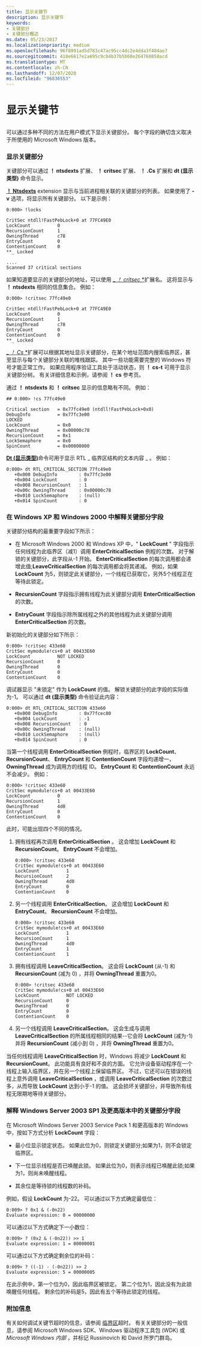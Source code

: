 ```yaml
---
title: 显示关键节
description: 显示关键节
keywords:
- 关键部分
- 关键部分概述
ms.date: 05/23/2017
ms.localizationpriority: medium
ms.openlocfilehash: 96f8991ad5d783c47ac95cc4dc2e4dda3f484ae7
ms.sourcegitcommit: 418e6617e2a695c9cb4b37b5b60e264760858acd
ms.translationtype: MT
ms.contentlocale: zh-CN
ms.lasthandoff: 12/07/2020
ms.locfileid: "96836553"
---
```

# <a name="displaying-a-critical-section"></a>显示关键节


## <span id="ddk_displaying_a_critical_section_dbg"></span><span id="DDK_DISPLAYING_A_CRITICAL_SECTION_DBG"></span>


可以通过多种不同的方法在用户模式下显示关键部分。 每个字段的确切含义取决于所使用的 Microsoft Windows 版本。

### <a name="span-iddisplaying_critical_sectionsspanspan-iddisplaying_critical_sectionsspandisplaying-critical-sections"></a><span id="displaying_critical_sections"></span><span id="DISPLAYING_CRITICAL_SECTIONS"></span>显示关键部分

关键部分可以通过 **！ ntsdexts** 扩展、 **！ critsec** 扩展、 **！ .Cs** 扩展和 **dt (显示类型)** 命令显示。

[**！ Ntsdexts**](-locks---ntsdexts-locks-.md) extension 显示与当前进程相关联的关键部分的列表。 如果使用了 **-v** 选项，将显示所有关键部分。 以下是示例：

```dbgcmd
0:000> !locks

CritSec ntdll!FastPebLock+0 at 77FC49E0
LockCount          0
RecursionCount     1
OwningThread       c78
EntryCount         0
ContentionCount    0
**_ Locked

....
Scanned 37 critical sections
```

如果知道要显示的关键部分的地址，可以使用 [_ *！ critsec* *](-critsec.md)扩展名。 这将显示与 **！ ntsdexts** 相同的信息集合。 例如：

```dbgcmd
0:000> !critsec 77fc49e0

CritSec ntdll!FastPebLock+0 at 77FC49E0
LockCount          0
RecursionCount     1
OwningThread       c78
EntryCount         0
ContentionCount    0
**_ Locked
```

[_ *！ Cs* *](-cs.md)扩展可以根据其地址显示关键部分，在某个地址范围内搜索临界区，甚至显示与每个关键部分关联的堆栈跟踪。 其中一些功能需要完整的 Windows 符号才能正常工作。 如果应用程序验证工具处于活动状态，则 **！ cs-t** 可用于显示关键部分树。 有关详细信息和示例，请参阅 **！ cs** 参考页。

通过 **！** **ntsdexts** 和 **！ critsec** 显示的信息略有不同。 例如：

```dbgcmd
## 0:000> !cs 77fc49e0

Critical section   = 0x77fc49e0 (ntdll!FastPebLock+0x0)
DebugInfo          = 0x77fc3e00
LOCKED
LockCount          = 0x0
OwningThread       = 0x00000c78
RecursionCount     = 0x1
LockSemaphore      = 0x0
SpinCount          = 0x00000000
```

[**Dt (显示类型)**](dt--display-type-.md)命令可用于显示 RTL \_ 临界区结构的文本内容 \_ 。 例如：

```dbgcmd
0:000> dt RTL_CRITICAL_SECTION 77fc49e0
   +0x000 DebugInfo        : 0x77fc3e00 
   +0x004 LockCount        : 0
   +0x008 RecursionCount   : 1
   +0x00c OwningThread     : 0x00000c78 
   +0x010 LockSemaphore    : (null) 
   +0x014 SpinCount        : 0
```

### <a name="span-idinterpreting_critical_section_fields_in_windows_xp_and_windows_2000spanspan-idinterpreting_critical_section_fields_in_windows_xp_and_windows_2000spaninterpreting-critical-section-fields-in-windows-xp-and-windows-2000"></a><span id="interpreting_critical_section_fields_in_windows_xp_and_windows_2000"></span><span id="INTERPRETING_CRITICAL_SECTION_FIELDS_IN_WINDOWS_XP_AND_WINDOWS_2000"></span>在 Windows XP 和 Windows 2000 中解释关键部分字段

关键部分结构的最重要字段如下所示：

-   在 Microsoft Windows 2000 和 Windows XP 中，" **LockCount** " 字段指示任何线程为此临界区（减1）调用 **EnterCriticalSection** 例程的次数。 对于解锁的关键部分，此字段从-1 开始。 **EnterCriticalSection** 的每次调用都会递增此值;**LeaveCriticalSection** 的每次调用都会将其递减。 例如，如果 **LockCount** 为5，则锁定此关键部分，一个线程已获取它，另外5个线程正在等待此锁定。

-   **RecursionCount** 字段指示拥有线程为此关键部分调用 **EnterCriticalSection** 的次数。

-   **EntryCount** 字段指示除所属线程之外的其他线程为此关键部分调用 **EnterCriticalSection** 的次数。

新初始化的关键部分如下所示：

```dbgcmd
0:000> !critsec 433e60
CritSec mymodule!cs+0 at 00433E60
LockCount          NOT LOCKED 
RecursionCount     0
OwningThread       0
EntryCount         0
ContentionCount    0
```

调试器显示 "未锁定" 作为 **LockCount** 的值。 解锁关键部分的此字段的实际值为-1。 可以通过 **dt (显示类型)** 命令验证此内容：

```dbgcmd
0:000> dt RTL_CRITICAL_SECTION 433e60
   +0x000 DebugInfo        : 0x77fcec80
   +0x004 LockCount        : -1
   +0x008 RecursionCount   : 0
   +0x00c OwningThread     : (null) 
   +0x010 LockSemaphore    : (null) 
   +0x014 SpinCount        : 0
```

当第一个线程调用 **EnterCriticalSection** 例程时，临界区的 **LockCount**、 **RecursionCount**、 **EntryCount** 和 **ContentionCount** 字段均递增一， **OwningThread** 成为调用方的线程 ID。 **EntryCount** 和 **ContentionCount** 永远不会减少。 例如：

```dbgcmd
0:000> !critsec 433e60
CritSec mymodule!cs+0 at 00433E60
LockCount          0
RecursionCount     1
OwningThread       4d0
EntryCount         0
ContentionCount    0
```

此时，可能出现四个不同的情况。

1.  拥有线程再次调用 **EnterCriticalSection** 。 这会增加 **LockCount** 和 **RecursionCount**。 **EntryCount** 不会增加。

    ```dbgcmd
    0:000> !critsec 433e60
    CritSec mymodule!cs+0 at 00433E60
    LockCount          1
    RecursionCount     2
    OwningThread       4d0
    EntryCount         0
    ContentionCount    0
    ```

2.  另一个线程调用 **EnterCriticalSection**。 这会增加 **LockCount** 和 **EntryCount**。 **RecursionCount** 不会增加。

    ```dbgcmd
    0:000> !critsec 433e60
    CritSec mymodule!cs+0 at 00433E60
    LockCount          1
    RecursionCount     1
    OwningThread       4d0
    EntryCount         1
    ContentionCount    1
    ```

3.  拥有线程调用 **LeaveCriticalSection**。 这会将 **LockCount** (从-1) 和 **RecursionCount** (减为 0) ，并将 **OwningThread** 重置为0。

    ```dbgcmd
    0:000> !critsec 433e60
    CritSec mymodule!cs+0 at 00433E60
    LockCount          NOT LOCKED 
    RecursionCount     0
    OwningThread       0
    EntryCount         0
    ContentionCount    0
    ```

4.  另一个线程调用 **LeaveCriticalSection**。 这会生成与调用 **LeaveCriticalSection** 的所属线程相同的结果--它会将 **LockCount** (减为-1) 并将 **RecursionCount** (减小到 0) ，并将 **OwningThread** 重置为0。

当任何线程调用 **LeaveCriticalSection** 时，Windows 将减少 **LockCount** 和 **RecursionCount**。 此功能具有良好和不良的方面。 它允许设备驱动程序在一个线程上输入临界区，并在另一个线程上保留临界区。 不过，它还可以在错误的线程上意外调用 **LeaveCriticalSection** ，或调用 **LeaveCriticalSection** 的次数过多，从而导致 **LockCount** 达到小于-1 的值。 这会损坏关键部分，并导致所有线程无限期地等待关键部分。

### <a name="span-idinterpreting_critical_section_fields_in_windows_server_2003_sp1_and_laspanspan-idinterpreting_critical_section_fields_in_windows_server_2003_sp1_and_laspaninterpreting-critical-section-fields-in-windows-server-2003-sp1-and-later"></a><span id="interpreting_critical_section_fields_in_windows_server_2003_sp1_and_la"></span><span id="INTERPRETING_CRITICAL_SECTION_FIELDS_IN_WINDOWS_SERVER_2003_SP1_AND_LA"></span>解释 Windows Server 2003 SP1 及更高版本中的关键部分字段

在 Microsoft Windows Server 2003 Service Pack 1 和更高版本的 Windows 中，按如下方式分析 **LockCount** 字段：

-   最小位显示锁定状态。 如果此位为0，则锁定关键部分;如果为1，则不会锁定临界区。

-   下一位显示线程是否已唤醒此锁。 如果此位为0，则表示线程已唤醒此锁;如果为1，则尚未唤醒线程。

-   其余位是等待锁的线程数的补码。

例如，假设 **LockCount** 为-22。 可以通过以下方式确定最低位：

```dbgcmd
0:009> ? 0x1 & (-0n22)
Evaluate expression: 0 = 00000000
```

可以通过以下方式确定下一小数位：

```dbgcmd
0:009> ? (0x2 & (-0n22)) >> 1
Evaluate expression: 1 = 00000001
```

可以通过以下方式确定剩余位的补码：

```dbgcmd
0:009> ? ((-1) - (-0n22)) >> 2
Evaluate expression: 5 = 00000005
```

在此示例中，第一个位为0，因此临界区被锁定。 第二个位为1，因此没有为此锁唤醒任何线程。 剩余位的补码是5，因此有五个等待此锁定的线程。

### <a name="span-idadditional_informationspanspan-idadditional_informationspanadditional-information"></a><span id="additional_information"></span><span id="ADDITIONAL_INFORMATION"></span>附加信息

有关如何调试关键节超时的信息，请参阅 [临界区](critical-section-time-outs.md)超时。 有关关键部分的一般信息，请参阅 Microsoft Windows SDK、Windows 驱动程序工具包 (WDK) 或 *Microsoft Windows 内部* ，并标记 Russinovich 和 David 所罗门群岛。

 

 





